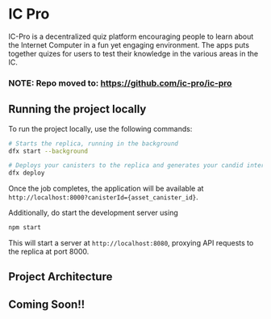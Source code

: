 # IC Pro

IC-Pro is a decentralized quiz platform encouraging people to learn about the Internet Computer in a fun yet engaging environment. The apps puts together quizes for users to test their knowledge in the various areas in the IC.


### NOTE: Repo moved to: https://github.com/ic-pro/ic-pro

## Running the project locally

To run the project locally, use the following commands:

```bash
# Starts the replica, running in the background
dfx start --background

# Deploys your canisters to the replica and generates your candid interface
dfx deploy
```
Once the job completes, the application will be available at `http://localhost:8000?canisterId={asset_canister_id}`.

Additionally, do start the development server using

```bash
npm start
```

This will start a server at `http://localhost:8080`, proxying API requests to the replica at port 8000.

## Project Architecture

## Coming Soon!!
